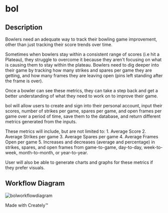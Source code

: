# bol

## Description

Bowlers need an adequate way to track their bowling game improvement, other than just tracking their score trends over time. 

Sometimes when bowlers stay within a consistent range of scores (i.e hit a Plateau), they struggle to overcome it because they aren't focusing on what is causing them to stay within the plateau. Bowlers need to dig deeper into their game by tracking how many strikes and spares per game they are getting, and how many frames they are leaving open (pins left standing after the frame is over). 

Once a bowler can see these metrics, they can take a step back and get a better understanding of what they need to work on to improve their game. 

bol will allow users to create and sign into their personal account, input their scores, number of strikes per game, spares per game, and open frames per game over a period of time, save them to the database, and return different metrics generated from the inputs. 

These metrics will include, but are not limited to:
    1. Average Score
    2. Average Strikes per game
    3. Average Spares per game
    4. Average Frames Open per game
    5. Increases and decreases (average and percentage) in strikes, spares, and open frames from game-to-game, day-to-day, week-to-week, month-to-month, or year-to-year. 

User will also be able to generate charts and graphs for these metrics if they prefer visuals. 

## Workflow Diagram
![bolworkflowdiagram](https://user-images.githubusercontent.com/60044459/112246930-6ddde480-8c21-11eb-882c-b190d4c73bde.jpg)

Made with Creately™




